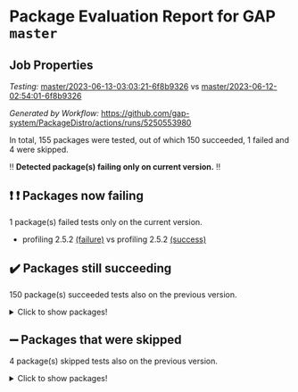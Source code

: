 # Package Evaluation Report for GAP `master`

## Job Properties

*Testing:* [master/2023-06-13-03:03:21-6f8b9326](https://github.com/gap-system/PackageDistro/blob/data/reports/master/2023-06-13-03:03:21-6f8b9326) vs [master/2023-06-12-02:54:01-6f8b9326](https://github.com/gap-system/PackageDistro/blob/data/reports/master/2023-06-12-02:54:01-6f8b9326)

*Generated by Workflow:* https://github.com/gap-system/PackageDistro/actions/runs/5250553980

In total, 155 packages were tested, out of which 150 succeeded, 1 failed and 4 were skipped.

:bangbang: **Detected package(s) failing only on current version.** :bangbang:

## :exclamation: :exclamation: Packages now failing

1 package(s) failed tests only on the current version.
- profiling 2.5.2 [(failure)](https://github.com/gap-system/PackageDistro/actions/runs/5250553980/jobs/9484946479) vs profiling 2.5.2 [(success)](https://github.com/gap-system/PackageDistro/actions/runs/5238872962/jobs/9458317760)

## :heavy_check_mark: Packages still succeeding

150 package(s) succeeded tests also on the previous version.
<details><summary>Click to show packages!</summary>

- 4ti2interface 2023.02-04 [(success)](https://github.com/gap-system/PackageDistro/actions/runs/5250553980/jobs/9484938658)
- ace 5.6.2 [(success)](https://github.com/gap-system/PackageDistro/actions/runs/5250553980/jobs/9484938743)
- aclib 1.3.2 [(success)](https://github.com/gap-system/PackageDistro/actions/runs/5250553980/jobs/9484938828)
- agt 0.3.1 [(success)](https://github.com/gap-system/PackageDistro/actions/runs/5250553980/jobs/9484938911)
- alnuth 3.2.1 [(success)](https://github.com/gap-system/PackageDistro/actions/runs/5250553980/jobs/9484939005)
- anupq 3.3.0 [(success)](https://github.com/gap-system/PackageDistro/actions/runs/5250553980/jobs/9484939102)
- atlasrep 2.1.6 [(success)](https://github.com/gap-system/PackageDistro/actions/runs/5250553980/jobs/9484939182)
- autodoc 2022.10.20 [(success)](https://github.com/gap-system/PackageDistro/actions/runs/5250553980/jobs/9484939278)
- automata 1.15 [(success)](https://github.com/gap-system/PackageDistro/actions/runs/5250553980/jobs/9484939366)
- automgrp 1.3.2 [(success)](https://github.com/gap-system/PackageDistro/actions/runs/5250553980/jobs/9484939443)
- autpgrp 1.11 [(success)](https://github.com/gap-system/PackageDistro/actions/runs/5250553980/jobs/9484939522)
- cap 2023.05-12 [(success)](https://github.com/gap-system/PackageDistro/actions/runs/5250553980/jobs/9484939596)
- caratinterface 2.3.5 [(success)](https://github.com/gap-system/PackageDistro/actions/runs/5250553980/jobs/9484939688)
- cddinterface 2022.11.01 [(success)](https://github.com/gap-system/PackageDistro/actions/runs/5250553980/jobs/9484939784)
- circle 1.6.6 [(success)](https://github.com/gap-system/PackageDistro/actions/runs/5250553980/jobs/9484939863)
- classicpres 1.22 [(success)](https://github.com/gap-system/PackageDistro/actions/runs/5250553980/jobs/9484939947)
- cohomolo 1.6.11 [(success)](https://github.com/gap-system/PackageDistro/actions/runs/5250553980/jobs/9484940037)
- congruence 1.2.5 [(success)](https://github.com/gap-system/PackageDistro/actions/runs/5250553980/jobs/9484940115)
- corelg 1.56 [(success)](https://github.com/gap-system/PackageDistro/actions/runs/5250553980/jobs/9484940199)
- crime 1.6 [(success)](https://github.com/gap-system/PackageDistro/actions/runs/5250553980/jobs/9484940270)
- crisp 1.4.6 [(success)](https://github.com/gap-system/PackageDistro/actions/runs/5250553980/jobs/9484940339)
- crypting 0.10.4 [(success)](https://github.com/gap-system/PackageDistro/actions/runs/5250553980/jobs/9484940417)
- cryst 4.1.26 [(success)](https://github.com/gap-system/PackageDistro/actions/runs/5250553980/jobs/9484940499)
- crystcat 1.1.10 [(success)](https://github.com/gap-system/PackageDistro/actions/runs/5250553980/jobs/9484940566)
- ctbllib 1.3.6 [(success)](https://github.com/gap-system/PackageDistro/actions/runs/5250553980/jobs/9484940641)
- cubefree 1.19 [(success)](https://github.com/gap-system/PackageDistro/actions/runs/5250553980/jobs/9484940712)
- curlinterface 2.3.2 [(success)](https://github.com/gap-system/PackageDistro/actions/runs/5250553980/jobs/9484940775)
- cvec 2.8.1 [(success)](https://github.com/gap-system/PackageDistro/actions/runs/5250553980/jobs/9484940844)
- datastructures 0.3.0 [(success)](https://github.com/gap-system/PackageDistro/actions/runs/5250553980/jobs/9484940916)
- deepthought 1.0.6 [(success)](https://github.com/gap-system/PackageDistro/actions/runs/5250553980/jobs/9484940975)
- design 1.8 [(success)](https://github.com/gap-system/PackageDistro/actions/runs/5250553980/jobs/9484941032)
- difsets 2.3.1 [(success)](https://github.com/gap-system/PackageDistro/actions/runs/5250553980/jobs/9484941082)
- digraphs 1.6.2 [(success)](https://github.com/gap-system/PackageDistro/actions/runs/5250553980/jobs/9484941124)
- edim 1.3.7 [(success)](https://github.com/gap-system/PackageDistro/actions/runs/5250553980/jobs/9484941179)
- example 4.3.4 [(success)](https://github.com/gap-system/PackageDistro/actions/runs/5250553980/jobs/9484941236)
- examplesforhomalg 2023.02-04 [(success)](https://github.com/gap-system/PackageDistro/actions/runs/5250553980/jobs/9484941290)
- factint 1.6.3 [(success)](https://github.com/gap-system/PackageDistro/actions/runs/5250553980/jobs/9484941342)
- ferret 1.0.9 [(success)](https://github.com/gap-system/PackageDistro/actions/runs/5250553980/jobs/9484941406)
- fga 1.5.0 [(success)](https://github.com/gap-system/PackageDistro/actions/runs/5250553980/jobs/9484941463)
- fining 1.5.5 [(success)](https://github.com/gap-system/PackageDistro/actions/runs/5250553980/jobs/9484941528)
- float 1.0.3 [(success)](https://github.com/gap-system/PackageDistro/actions/runs/5250553980/jobs/9484941596)
- format 1.4.3 [(success)](https://github.com/gap-system/PackageDistro/actions/runs/5250553980/jobs/9484941665)
- forms 1.2.9 [(success)](https://github.com/gap-system/PackageDistro/actions/runs/5250553980/jobs/9484941723)
- fplsa 1.2.6 [(success)](https://github.com/gap-system/PackageDistro/actions/runs/5250553980/jobs/9484941795)
- fr 2.4.12 [(success)](https://github.com/gap-system/PackageDistro/actions/runs/5250553980/jobs/9484941858)
- francy 2.0.3 [(success)](https://github.com/gap-system/PackageDistro/actions/runs/5250553980/jobs/9484941921)
- fwtree 1.3 [(success)](https://github.com/gap-system/PackageDistro/actions/runs/5250553980/jobs/9484941987)
- gapdoc 1.6.6 [(success)](https://github.com/gap-system/PackageDistro/actions/runs/5250553980/jobs/9484942047)
- gauss 2023.02-04 [(success)](https://github.com/gap-system/PackageDistro/actions/runs/5250553980/jobs/9484942110)
- gaussforhomalg 2023.02-04 [(success)](https://github.com/gap-system/PackageDistro/actions/runs/5250553980/jobs/9484942166)
- gbnp 1.0.5 [(success)](https://github.com/gap-system/PackageDistro/actions/runs/5250553980/jobs/9484942217)
- generalizedmorphismsforcap 2023.03-01 [(success)](https://github.com/gap-system/PackageDistro/actions/runs/5250553980/jobs/9484942258)
- genss 1.6.8 [(success)](https://github.com/gap-system/PackageDistro/actions/runs/5250553980/jobs/9484942308)
- gradedmodules 2023.02-04 [(success)](https://github.com/gap-system/PackageDistro/actions/runs/5250553980/jobs/9484942364)
- gradedringforhomalg 2023.02-04 [(success)](https://github.com/gap-system/PackageDistro/actions/runs/5250553980/jobs/9484942423)
- grape 4.9.0 [(success)](https://github.com/gap-system/PackageDistro/actions/runs/5250553980/jobs/9484942482)
- groupoids 1.73 [(success)](https://github.com/gap-system/PackageDistro/actions/runs/5250553980/jobs/9484942537)
- grpconst 2.6.4 [(success)](https://github.com/gap-system/PackageDistro/actions/runs/5250553980/jobs/9484942604)
- guarana 0.96.3 [(success)](https://github.com/gap-system/PackageDistro/actions/runs/5250553980/jobs/9484942663)
- guava 3.18 [(success)](https://github.com/gap-system/PackageDistro/actions/runs/5250553980/jobs/9484942737)
- hap 1.56 [(success)](https://github.com/gap-system/PackageDistro/actions/runs/5250553980/jobs/9484942799)
- hapcryst 0.1.15 [(success)](https://github.com/gap-system/PackageDistro/actions/runs/5250553980/jobs/9484942863)
- hecke 1.5.3 [(success)](https://github.com/gap-system/PackageDistro/actions/runs/5250553980/jobs/9484942942)
- help 3.5 [(success)](https://github.com/gap-system/PackageDistro/actions/runs/5250553980/jobs/9484943022)
- homalg 2023.02-05 [(success)](https://github.com/gap-system/PackageDistro/actions/runs/5250553980/jobs/9484943092)
- homalgtocas 2023.02-04 [(success)](https://github.com/gap-system/PackageDistro/actions/runs/5250553980/jobs/9484943181)
- idrel 2.45 [(success)](https://github.com/gap-system/PackageDistro/actions/runs/5250553980/jobs/9484943250)
- images 1.3.1 [(success)](https://github.com/gap-system/PackageDistro/actions/runs/5250553980/jobs/9484943330)
- intpic 0.3.0 [(success)](https://github.com/gap-system/PackageDistro/actions/runs/5250553980/jobs/9484943411)
- io 4.8.1 [(success)](https://github.com/gap-system/PackageDistro/actions/runs/5250553980/jobs/9484943470)
- io_forhomalg 2023.02-04 [(success)](https://github.com/gap-system/PackageDistro/actions/runs/5250553980/jobs/9484943535)
- irredsol 1.4.4 [(success)](https://github.com/gap-system/PackageDistro/actions/runs/5250553980/jobs/9484943598)
- json 2.1.1 [(success)](https://github.com/gap-system/PackageDistro/actions/runs/5250553980/jobs/9484943645)
- jupyterkernel 1.5.0 [(success)](https://github.com/gap-system/PackageDistro/actions/runs/5250553980/jobs/9484943708)
- jupyterviz 1.5.6 [(success)](https://github.com/gap-system/PackageDistro/actions/runs/5250553980/jobs/9484943767)
- kan 1.35 [(success)](https://github.com/gap-system/PackageDistro/actions/runs/5250553980/jobs/9484943834)
- kbmag 1.5.11 [(success)](https://github.com/gap-system/PackageDistro/actions/runs/5250553980/jobs/9484943922)
- laguna 3.9.6 [(success)](https://github.com/gap-system/PackageDistro/actions/runs/5250553980/jobs/9484943980)
- liealgdb 2.2.1 [(success)](https://github.com/gap-system/PackageDistro/actions/runs/5250553980/jobs/9484944050)
- liepring 2.8 [(success)](https://github.com/gap-system/PackageDistro/actions/runs/5250553980/jobs/9484944113)
- liering 2.4.2 [(success)](https://github.com/gap-system/PackageDistro/actions/runs/5250553980/jobs/9484944173)
- linearalgebraforcap 2023.06-01 [(success)](https://github.com/gap-system/PackageDistro/actions/runs/5250553980/jobs/9484944234)
- localizeringforhomalg 2023.02-04 [(success)](https://github.com/gap-system/PackageDistro/actions/runs/5250553980/jobs/9484944300)
- loops 3.4.3 [(success)](https://github.com/gap-system/PackageDistro/actions/runs/5250553980/jobs/9484944387)
- lpres 1.0.3 [(success)](https://github.com/gap-system/PackageDistro/actions/runs/5250553980/jobs/9484944476)
- majoranaalgebras 1.5.1 [(success)](https://github.com/gap-system/PackageDistro/actions/runs/5250553980/jobs/9484944552)
- mapclass 1.4.6 [(success)](https://github.com/gap-system/PackageDistro/actions/runs/5250553980/jobs/9484944648)
- matgrp 0.70 [(success)](https://github.com/gap-system/PackageDistro/actions/runs/5250553980/jobs/9484944739)
- matricesforhomalg 2023.02-04 [(success)](https://github.com/gap-system/PackageDistro/actions/runs/5250553980/jobs/9484944829)
- modisom 2.5.4 [(success)](https://github.com/gap-system/PackageDistro/actions/runs/5250553980/jobs/9484944896)
- modulepresentationsforcap 2023.06-01 [(success)](https://github.com/gap-system/PackageDistro/actions/runs/5250553980/jobs/9484944977)
- modules 2023.02-04 [(success)](https://github.com/gap-system/PackageDistro/actions/runs/5250553980/jobs/9484945066)
- monoidalcategories 2023.05-03 [(success)](https://github.com/gap-system/PackageDistro/actions/runs/5250553980/jobs/9484945142)
- nconvex 2022.09-01 [(success)](https://github.com/gap-system/PackageDistro/actions/runs/5250553980/jobs/9484945243)
- nilmat 1.4.2 [(success)](https://github.com/gap-system/PackageDistro/actions/runs/5250553980/jobs/9484945323)
- nock 1.5 [(success)](https://github.com/gap-system/PackageDistro/actions/runs/5250553980/jobs/9484945439)
- normalizinterface 1.3.6 [(success)](https://github.com/gap-system/PackageDistro/actions/runs/5250553980/jobs/9484945521)
- nq 2.5.10 [(success)](https://github.com/gap-system/PackageDistro/actions/runs/5250553980/jobs/9484945604)
- numericalsgps 1.3.1 [(success)](https://github.com/gap-system/PackageDistro/actions/runs/5250553980/jobs/9484945696)
- openmath 11.5.3 [(success)](https://github.com/gap-system/PackageDistro/actions/runs/5250553980/jobs/9484945769)
- orb 4.9.0 [(success)](https://github.com/gap-system/PackageDistro/actions/runs/5250553980/jobs/9484945853)
- packagemanager 1.4.1 [(success)](https://github.com/gap-system/PackageDistro/actions/runs/5250553980/jobs/9484945955)
- patternclass 2.4.3 [(success)](https://github.com/gap-system/PackageDistro/actions/runs/5250553980/jobs/9484946046)
- permut 2.0.4 [(success)](https://github.com/gap-system/PackageDistro/actions/runs/5250553980/jobs/9484946132)
- polenta 1.3.10 [(success)](https://github.com/gap-system/PackageDistro/actions/runs/5250553980/jobs/9484946229)
- polymaking 0.8.6 [(success)](https://github.com/gap-system/PackageDistro/actions/runs/5250553980/jobs/9484946313)
- primgrp 3.4.4 [(success)](https://github.com/gap-system/PackageDistro/actions/runs/5250553980/jobs/9484946397)
- qpa 1.34 [(success)](https://github.com/gap-system/PackageDistro/actions/runs/5250553980/jobs/9484946558)
- quagroup 1.8.3 [(success)](https://github.com/gap-system/PackageDistro/actions/runs/5250553980/jobs/9484946691)
- radiroot 2.9 [(success)](https://github.com/gap-system/PackageDistro/actions/runs/5250553980/jobs/9484946765)
- rcwa 4.7.1 [(success)](https://github.com/gap-system/PackageDistro/actions/runs/5250553980/jobs/9484946831)
- rds 1.8 [(success)](https://github.com/gap-system/PackageDistro/actions/runs/5250553980/jobs/9484946912)
- recog 1.4.2 [(success)](https://github.com/gap-system/PackageDistro/actions/runs/5250553980/jobs/9484946977)
- repndecomp 1.3.0 [(success)](https://github.com/gap-system/PackageDistro/actions/runs/5250553980/jobs/9484947039)
- repsn 3.1.1 [(success)](https://github.com/gap-system/PackageDistro/actions/runs/5250553980/jobs/9484947108)
- resclasses 4.7.3 [(success)](https://github.com/gap-system/PackageDistro/actions/runs/5250553980/jobs/9484947172)
- ringsforhomalg 2023.02-05 [(success)](https://github.com/gap-system/PackageDistro/actions/runs/5250553980/jobs/9484947252)
- sco 2023.02-04 [(success)](https://github.com/gap-system/PackageDistro/actions/runs/5250553980/jobs/9484947320)
- scscp 2.4.1 [(success)](https://github.com/gap-system/PackageDistro/actions/runs/5250553980/jobs/9484947392)
- semigroups 5.2.1 [(success)](https://github.com/gap-system/PackageDistro/actions/runs/5250553980/jobs/9484947453)
- sglppow 2.3 [(success)](https://github.com/gap-system/PackageDistro/actions/runs/5250553980/jobs/9484947522)
- sgpviz 0.999.5 [(success)](https://github.com/gap-system/PackageDistro/actions/runs/5250553980/jobs/9484947603)
- simpcomp 2.1.14 [(success)](https://github.com/gap-system/PackageDistro/actions/runs/5250553980/jobs/9484947665)
- singular 2023.02.09 [(success)](https://github.com/gap-system/PackageDistro/actions/runs/5250553980/jobs/9484947730)
- sl2reps 1.1 [(success)](https://github.com/gap-system/PackageDistro/actions/runs/5250553980/jobs/9484947795)
- sla 1.5.3 [(success)](https://github.com/gap-system/PackageDistro/actions/runs/5250553980/jobs/9484947852)
- smallgrp 1.5.3 [(success)](https://github.com/gap-system/PackageDistro/actions/runs/5250553980/jobs/9484947921)
- smallsemi 0.6.13 [(success)](https://github.com/gap-system/PackageDistro/actions/runs/5250553980/jobs/9484947966)
- sonata 2.9.6 [(success)](https://github.com/gap-system/PackageDistro/actions/runs/5250553980/jobs/9484948021)
- sophus 1.27 [(success)](https://github.com/gap-system/PackageDistro/actions/runs/5250553980/jobs/9484948069)
- spinsym 1.5.2 [(success)](https://github.com/gap-system/PackageDistro/actions/runs/5250553980/jobs/9484948118)
- standardff 0.9.4 [(success)](https://github.com/gap-system/PackageDistro/actions/runs/5250553980/jobs/9484948161)
- symbcompcc 1.3.2 [(success)](https://github.com/gap-system/PackageDistro/actions/runs/5250553980/jobs/9484948199)
- thelma 1.3 [(success)](https://github.com/gap-system/PackageDistro/actions/runs/5250553980/jobs/9484948254)
- tomlib 1.2.9 [(success)](https://github.com/gap-system/PackageDistro/actions/runs/5250553980/jobs/9484948317)
- toolsforhomalg 2023.05-01 [(success)](https://github.com/gap-system/PackageDistro/actions/runs/5250553980/jobs/9484948363)
- toric 1.9.5 [(success)](https://github.com/gap-system/PackageDistro/actions/runs/5250553980/jobs/9484948421)
- toricvarieties 2022.07.13 [(success)](https://github.com/gap-system/PackageDistro/actions/runs/5250553980/jobs/9484948473)
- transgrp 3.6.4 [(success)](https://github.com/gap-system/PackageDistro/actions/runs/5250553980/jobs/9484948528)
- ugaly 4.0.3 [(success)](https://github.com/gap-system/PackageDistro/actions/runs/5250553980/jobs/9484948574)
- unipot 1.5 [(success)](https://github.com/gap-system/PackageDistro/actions/runs/5250553980/jobs/9484948630)
- unitlib 4.2.0 [(success)](https://github.com/gap-system/PackageDistro/actions/runs/5250553980/jobs/9484948693)
- utils 0.82 [(success)](https://github.com/gap-system/PackageDistro/actions/runs/5250553980/jobs/9484948744)
- uuid 0.7 [(success)](https://github.com/gap-system/PackageDistro/actions/runs/5250553980/jobs/9484948789)
- walrus 0.9991 [(success)](https://github.com/gap-system/PackageDistro/actions/runs/5250553980/jobs/9484948838)
- wedderga 4.10.4 [(success)](https://github.com/gap-system/PackageDistro/actions/runs/5250553980/jobs/9484948878)
- xmod 2.91 [(success)](https://github.com/gap-system/PackageDistro/actions/runs/5250553980/jobs/9484948925)
- xmodalg 1.23 [(success)](https://github.com/gap-system/PackageDistro/actions/runs/5250553980/jobs/9484948973)
- yangbaxter 0.10.3 [(success)](https://github.com/gap-system/PackageDistro/actions/runs/5250553980/jobs/9484949038)
- zeromqinterface 0.14 [(success)](https://github.com/gap-system/PackageDistro/actions/runs/5250553980/jobs/9484949091)
</details>

## :heavy_minus_sign: Packages that were skipped

4 package(s) skipped tests also on the previous version.
<details><summary>Click to show packages!</summary>

- browse 1.8.21 [(skipped)](https://github.com/gap-system/PackageDistro/actions/runs/5250553980/jobs/9484609699)
- itc 1.5.1 [(skipped)](https://github.com/gap-system/PackageDistro/actions/runs/5250553980/jobs/9484609699)
- polycyclic 2.16 [(skipped)](https://github.com/gap-system/PackageDistro/actions/runs/5250553980/jobs/9484609699)
- xgap 4.31 [(skipped)](https://github.com/gap-system/PackageDistro/actions/runs/5250553980/jobs/9484609699)
</details>

